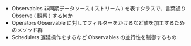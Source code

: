 
+ Observables	非同期データソース ( ストリーム ) を表すクラスで、言葉通り Observe ( 観察 ) する何か
+ Operators	Observable に対してフィルターをかけるなど値を加工するためのメソッド群
+ Schedulers	遅延操作をするなど Observables の並行性を制御するもの

